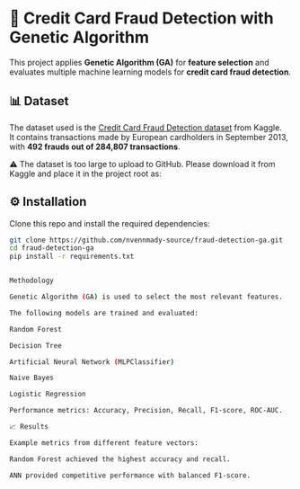 # 🏦 Credit Card Fraud Detection with Genetic Algorithm

This project applies **Genetic Algorithm (GA)** for **feature selection** and evaluates multiple machine learning models for **credit card fraud detection**.

## 📊 Dataset
The dataset used is the [Credit Card Fraud Detection dataset](https://www.kaggle.com/mlg-ulb/creditcardfraud) from Kaggle.  
It contains transactions made by European cardholders in September 2013, with **492 frauds out of 284,807 transactions**.

⚠️ The dataset is too large to upload to GitHub. Please download it from Kaggle and place it in the project root as:



## ⚙️ Installation
Clone this repo and install the required dependencies:
```bash
git clone https://github.com/nvennmady-source/fraud-detection-ga.git
cd fraud-detection-ga
pip install -r requirements.txt


Methodology

Genetic Algorithm (GA) is used to select the most relevant features.

The following models are trained and evaluated:

Random Forest

Decision Tree

Artificial Neural Network (MLPClassifier)

Naive Bayes

Logistic Regression

Performance metrics: Accuracy, Precision, Recall, F1-score, ROC-AUC.

📈 Results

Example metrics from different feature vectors:

Random Forest achieved the highest accuracy and recall.

ANN provided competitive performance with balanced F1-score.

